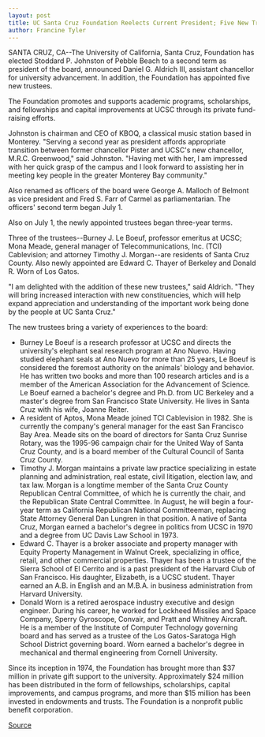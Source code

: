 ```yaml
---
layout: post
title: UC Santa Cruz Foundation Reelects Current President; Five New Trustees Named To Board
author: Francine Tyler
---
```


SANTA CRUZ, CA--The University of California, Santa Cruz, Foundation has  elected  Stoddard P. Johnston of Pebble Beach to a second term as president of the  board, announced Daniel G. Aldrich III, assistant chancellor for university  advancement. In addition, the Foundation has appointed five new trustees.

The Foundation promotes and supports academic programs,  scholarships, and fellowships and capital improvements at UCSC through its  private fund-raising efforts.

Johnston is chairman and CEO of KBOQ, a classical music station based  in Monterey. "Serving a second year as president affords appropriate  transition between former chancellor Pister and UCSC's new chancellor,  M.R.C. Greenwood," said Johnston. "Having met with her, I am impressed with  her quick grasp of the campus and I look forward to assisting her in meeting  key people in the greater Monterey Bay community."

Also renamed as officers of the board were George A. Malloch of  Belmont as vice president and Fred S. Farr of Carmel as parliamentarian. The  officers' second term began July 1.

Also on July 1, the newly appointed trustees began three-year terms.

Three of the trustees--Burney J. Le Boeuf, professor emeritus at UCSC;  Mona Meade, general manager of Telecommunications, Inc. (TCI) Cablevision;  and attorney Timothy J. Morgan--are residents of Santa Cruz County. Also  newly appointed are Edward C. Thayer of Berkeley and Donald R. Worn of Los  Gatos.

"I am delighted with the addition of these new trustees," said Aldrich.  "They will bring increased interaction with new constituencies, which will  help expand appreciation and understanding of the important work being done  by the people at UC Santa Cruz."

The new trustees bring a variety of experiences to the board:
* Burney Le Boeuf is a research professor at UCSC and directs the  university's elephant seal research program at Ano Nuevo. Having studied  elephant seals at Ano Nuevo for more than 25 years, Le Boeuf is considered  the foremost authority on the animals' biology and behavior. He has written  two books and more than 100 research articles and is a member of the  American Association for the Advancement of Science. Le Boeuf earned a  bachelor's degree and Ph.D. from UC Berkeley and a master's degree from San  Francisco State University. He lives in Santa Cruz with his wife, Joanne  Reiter.
* A resident of Aptos, Mona Meade joined TCI Cablevision in 1982. She  is currently the company's general manager for the east San Francisco Bay  Area. Meade sits on the board of directors for Santa Cruz Sunrise Rotary,  was the 1995-96 campaign chair for the United Way of Santa Cruz County,  and is a board member of the Cultural Council of Santa Cruz County.
* Timothy J. Morgan maintains a private law practice specializing in  estate planning and administration, real estate, civil litigation, election  law, and tax law. Morgan is a longtime member of the Santa Cruz County  Republican Central Committee, of which he is currently the chair, and the  Republican State Central Committee. In August, he will begin a four-year  term as California Republican National Committeeman, replacing State  Attorney General Dan Lungren in that position. A native of Santa Cruz,  Morgan earned a bachelor's degree in politics from UCSC in 1970 and a  degree from UC Davis Law School in 1973.
* Edward C. Thayer is a broker associate and property manager with  Equity Property Management in Walnut Creek, specializing in office, retail,  and other commercial properties. Thayer has been a trustee of the Sierra  School of El Cerrito and is a past president of the Harvard Club of San  Francisco. His daughter, Elizabeth, is a UCSC student. Thayer earned an A.B.  in English and an M.B.A. in business administration from Harvard University.
* Donald Worn is a retired aerospace industry executive and design  engineer. During his career, he worked for Lockheed Missiles and Space  Company, Sperry Gyroscope, Convair, and Pratt and Whitney Aircraft. He is a  member of the Institute of Computer Technology governing board and has  served as a trustee of the Los Gatos-Saratoga High School District governing  board. Worn earned a bachelor's degree in mechanical and thermal  engineering from Cornell University.

Since its inception in 1974, the Foundation has brought more than $37  million in private gift support to the university. Approximately $24 million  has been distributed in the form of fellowships, scholarships, capital  improvements, and campus programs, and more than $15 million has been  invested in endowments and trusts. The Foundation is a nonprofit public  benefit corporation.

[Source](http://www1.ucsc.edu/news_events/press_releases/archive/96-97/07-96/071996-UCSC_names_new_Foun.html "Permalink to 071996-UCSC_names_new_Foun")
